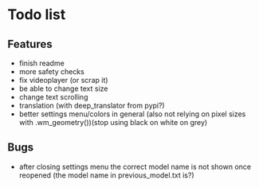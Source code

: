 # Todo list
## Features
  - finish readme
  - more safety checks
  - fix videoplayer (or scrap it)
  - be able to change text size
  - change text scrolling
  - translation (with deep_translator from pypi?)
  - better settings menu/colors in general (also not relying on pixel sizes with .wm_geometry())(stop using black on white on grey)

## Bugs
  - after closing settings menu the correct model name is not shown once reopened (the model name in previous_model.txt is?)